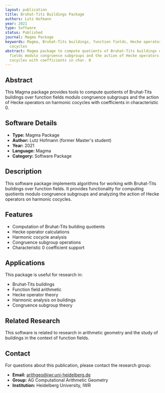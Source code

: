 ```yaml
---
layout: publication
title: Bruhat-Tits Buildings Package
authors: Lutz Hofmann
year: 2021
type: Software
status: Published
journal: Magma Package
keywords: Magma, Bruhat-Tits buildings, function fields, Hecke operators, harmonic
  cocycles
abstract: Magma package to compute quotients of Bruhat-Tits buildings over function
  fields modulo congruence subgroups and the action of Hecke operators on harmonic
  cocycles with coefficients in char. 0
---
```

## Abstract

This Magma package provides tools to compute quotients of Bruhat-Tits buildings over function fields modulo congruence subgroups and the action of Hecke operators on harmonic cocycles with coefficients in characteristic 0.

## Software Details

- **Type:** Magma Package
- **Author:** Lutz Hofmann (former Master's student)
- **Year:** 2021
- **Language:** Magma
- **Category:** Software Package

## Description

This software package implements algorithms for working with Bruhat-Tits buildings over function fields. It provides functionality for computing quotients modulo congruence subgroups and analyzing the action of Hecke operators on harmonic cocycles.

## Features

- Computation of Bruhat-Tits building quotients
- Hecke operator calculations
- Harmonic cocycle analysis
- Congruence subgroup operations
- Characteristic 0 coefficient support

## Applications

This package is useful for research in:
- Bruhat-Tits buildings
- Function field arithmetic
- Hecke operator theory
- Harmonic analysis on buildings
- Congruence subgroup theory

## Related Research

This software is related to research in arithmetic geometry and the study of buildings in the context of function fields.


## Contact

For questions about this publication, please contact the research group:
- **Email:** arithgeo@iwr.uni-heidelberg.de
- **Group:** AG Computational Arithmetic Geometry
- **Institution:** Heidelberg University, IWR